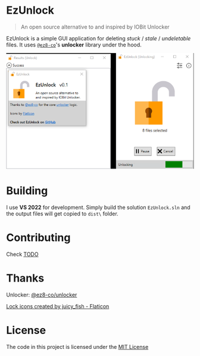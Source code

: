 # EzUnlock

> An open source alternative to and inspired by IOBit Unlocker

EzUnlock is a simple GUI application for deleting *stuck* / *stale* / *undeletable* files.
It uses [`@ez8-co`](https://github.com/ez8-co)'s **unlocker** library under the hood.

![Screenshot](ext/EzUnlock.png)

# Building

I use **VS 2022** for development. Simply build the solution `EzUnlock.sln` and the output files will get copied to `dist\` folder.

# Contributing

Check [TODO](https://github.com/demberto/EzUnlock/blob/master/TODO.md)

# Thanks

Unlocker: [@ez8-co/unlocker](https://github.com/ez8-co/unlocker)

<a href="https://www.flaticon.com/free-icons/lock" title="lock icons">Lock icons created by juicy_fish - Flaticon</a>

# License

The code in this project is licensed under the [MIT License](https://github.com/demberto/EzUnlock/blob/master/LICENSE)
